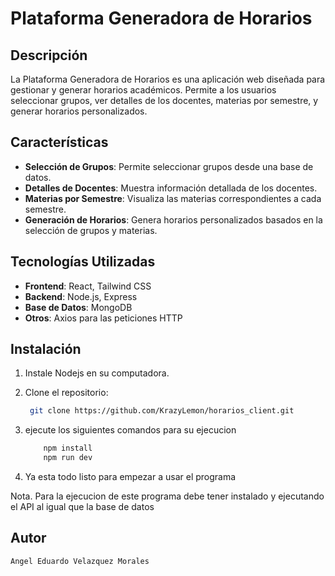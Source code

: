 # Plataforma Generadora de Horarios

## Descripción

La Plataforma Generadora de Horarios es una aplicación web diseñada para gestionar y generar horarios académicos. Permite a los usuarios seleccionar grupos, ver detalles de los docentes, materias por semestre, y generar horarios personalizados.

## Características

- **Selección de Grupos**: Permite seleccionar grupos desde una base de datos.
- **Detalles de Docentes**: Muestra información detallada de los docentes.
- **Materias por Semestre**: Visualiza las materias correspondientes a cada semestre.
- **Generación de Horarios**: Genera horarios personalizados basados en la selección de grupos y materias.

## Tecnologías Utilizadas

- **Frontend**: React, Tailwind CSS
- **Backend**: Node.js, Express
- **Base de Datos**: MongoDB
- **Otros**: Axios para las peticiones HTTP

## Instalación


1. Instale Nodejs en su computadora.

2. Clone el repositorio:
   ```sh
    git clone https://github.com/KrazyLemon/horarios_client.git
   ```
3. ejecute los siguientes comandos para su ejecucion
    ```sh
        npm install
        npm run dev
    ```
4. Ya esta todo listo para empezar a usar el programa

Nota. Para la ejecucion de este programa debe tener instalado y ejecutando el API al igual que la base de datos 

## Autor

    Angel Eduardo Velazquez Morales